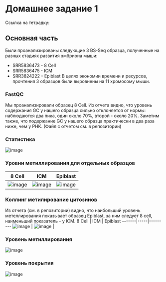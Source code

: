 # Домашнее задание 1
Ссылка на тетрадку: 
## Основная часть
Были проанализированы следующие 3 BS-Seq образца, полученные на разных стадиях развития эмбриона мыши:
  * SRR5836473 - 8 Cell
  * SRR5836475 - ICM
  * SRR3824222 - Epiblast
В целях экономии времени и ресурсов, прочтения 3 образцов были выровнены на 11 хромосому мыши.
### FastQC
Мы проанализировали образец 8 Cell. Из отчета видно, что уровень содержания GC у нашего образца сильно отклоняется от нормы: наблюдаются два пика, один около 70%, второй - около 20%. Заметим также, что подержание GC у нашего образца практически в два раза ниже, чем у РНК. (Файл с отчетом см. в репозитории)
### Статистика
![image](https://github.com/mylifeclosetwice/hse_hw1_meth/assets/71773580/46a4c1c8-3ea2-4d2e-87e7-f9f90db01d8c)

### Уровни метиллирования для отдельных образцов

8 Cell | ICM | Epiblast
-------|-----|---------
![image](https://github.com/mylifeclosetwice/hse_hw1_meth/assets/71773580/d5c71edf-20cc-4497-9e6b-d3fd88743ba6) | ![image](https://github.com/mylifeclosetwice/hse_hw1_meth/assets/71773580/785ae306-8226-495b-b204-7679bf62a8a8) | ![image](https://github.com/mylifeclosetwice/hse_hw1_meth/assets/71773580/4a812db3-e73b-43f1-8c04-8a4b1f96af51)

### Коллинг метилирование цитозинов
Из отчета (см. в репозитории) видно, что наибольший уровень метеллирования показывает образец Epiblast, за ним следует 8 cell, наименьший показатель - у ICM.
8 Cell | ICM | Epiblast
-------|-----|---------
![image](https://github.com/mylifeclosetwice/hse_hw1_meth/assets/71773580/b262c59b-130b-4440-b496-5e60e1803490) | 
![image](https://github.com/mylifeclosetwice/hse_hw1_meth/assets/71773580/4dbca2a4-eff2-47a6-b8c3-8d782e5c9d61) |


### Уровeнь метиллирования
![image](https://github.com/mylifeclosetwice/hse_hw1_meth/assets/71773580/f87f8f5c-1602-4607-9ef9-38d6c0aa4ac2)

### Уровeнь покрытия
![image](https://github.com/mylifeclosetwice/hse_hw1_meth/assets/71773580/762de1c9-9911-4054-b19b-e55f507a8690)

